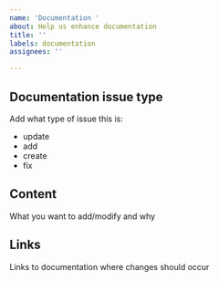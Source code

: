 ```yaml
---
name: 'Documentation '
about: Help us enhance documentation
title: ''
labels: documentation
assignees: ''

---
```


## Documentation issue type
Add what type of issue this is:
- update
- add
- create
- fix

## Content
What you want to add/modify and why

## Links
Links to documentation where changes should occur
